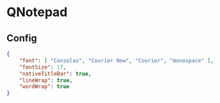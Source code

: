 # QNotepad

## Config

```json
{
    "font": [ "Consolas", "Courier New", "Courier", "monospace" ],
    "fontSize": 17,
    "nativeTitleBar": true,
    "lineWrap": true,
    "wordWrap": true
}
```
